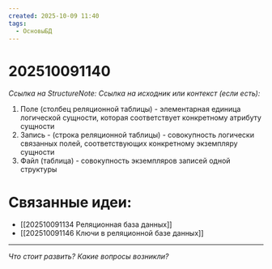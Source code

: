 ```yaml
---
created: 2025-10-09 11:40
tags:
  - ОсновыБД
---
```

# 202510091140
*Ссылка на StructureNote:*
*Ссылка на исходник или контекст (если есть):* 

1) Поле (столбец реляционной таблицы) - элементарная единица логической сущности, которая соответствует конкретному атрибуту сущности
2) Запись - (строка реляционной таблицы) - совокупность логически связанных полей, соответствующих конкретному экземпляру сущности
3) Файл (таблица) - совокупность экземпляров записей одной структуры
# Связанные идеи:
* [[202510091134 Реляционная база данных]]
* [[202510091146 Ключи в реляционной базе данных]]
---

*Что стоит развить? Какие вопросы возникли?*